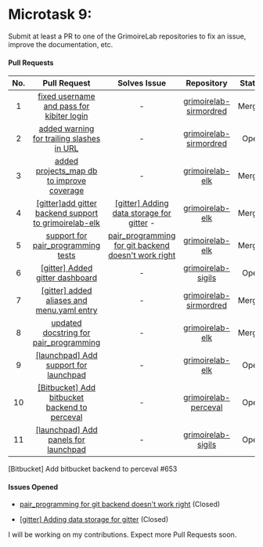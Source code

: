 # Microtask 9:
Submit at least a PR to one of the GrimoireLab repositories to fix an issue, improve the documentation, etc.

#### Pull Requests 

| No.  | Pull Request                                                                                                               | Solves Issue                                                                                   | Repository                                                                        | Status          |
|:----:|:--------------------------------------------------------------------------------------------------------------------------:|:----------------------------------------------------------------------------------------------:|:---------------------------------------------------------------------------------:|:---------------:|
|  1   |[fixed username and pass for kibiter login](https://github.com/chaoss/grimoirelab-sirmordred/pull/420)| -                                                                                              |[grimoirelab-sirmordred](https://github.com/chaoss/grimoirelab-sirmordred/)      |  Merged         |
|  2   |[added warning for trailing slashes in URL ](https://github.com/chaoss/grimoirelab-elk/pull/810)| -                                                                                              |[grimoirelab-sirmordred](https://github.com/chaoss/grimoirelab-sirmordred/)      |  Open         |
|  3   |[added projects_map db to improve coverage](https://github.com/chaoss/grimoirelab-elk/pull/828)| -                                                                                              |[grimoirelab-elk](https://github.com/chaoss/grimoirelab-elk)      |  Merged         |
|  4   |[[gitter]add gitter backend support to grimoirelab-elk](https://github.com/chaoss/grimoirelab-elk/pull/831)| [[gitter] Adding data storage for gitter](https://github.com/chaoss/grimoirelab-elk/issues/820) -                                                                                              |[grimoirelab-elk](https://github.com/chaoss/grimoirelab-elk)      |  Merged         |
|  5   |[support for pair_programming tests](https://github.com/chaoss/grimoirelab-elk/pull/832)| [pair_programming for git backend doesn't work right](https://github.com/chaoss/grimoirelab-elk/issues/825)                                                                                              |[grimoirelab-elk](https://github.com/chaoss/grimoirelab-elk)      |  Merged         |
|  6   |[[gitter] Added gitter dashboard](https://github.com/chaoss/grimoirelab-sigils/pull/443)| -                                                                                              |[grimoirelab-sigils](https://github.com/chaoss/grimoirelab-sigils)      |  Open         |
|  7   |[[gitter] added aliases and menu.yaml entry](https://github.com/chaoss/grimoirelab-sirmordred/pull/453)| -                                                                                              |[grimoirelab-sirmordred](https://github.com/chaoss/grimoirelab-sirmordred)      |  Merged         |
|  8   |[updated docstring for pair_programming](https://github.com/chaoss/grimoirelab-elk/pull/845)| -                                                                                              |[grimoirelab-elk](https://github.com/chaoss/grimoirelab-elk)      |  Merged         |
|  9   |[[launchpad] Add support for launchpad](https://github.com/chaoss/grimoirelab-elk/pull/863)| -                                                                                              |[grimoirelab-elk](https://github.com/chaoss/grimoirelab-elk)      |  Open         |
|  10   |[[Bitbucket] Add bitbucket backend to perceval](https://github.com/chaoss/grimoirelab-perceval/pull/653)| -                                                                                              |[grimoirelab-perceval](https://github.com/chaoss/grimoirelab-perceval)      |  Open         |
|  11   |[[launchpad] Add panels for launchpad](https://github.com/chaoss/grimoirelab-sigils/pull/448)| -                                                                                              |[grimoirelab-sigils](https://github.com/chaoss/grimoirelab-sigils)      |  Open         |


[Bitbucket] Add bitbucket backend to perceval #653
#### Issues Opened

* [pair_programming for git backend doesn't work right](https://github.com/chaoss/grimoirelab-elk/issues/825) (Closed)

* [[gitter] Adding data storage for gitter](https://github.com/chaoss/grimoirelab-elk/issues/820) (Closed)

I will be working on my contributions. Expect more Pull Requests soon.
